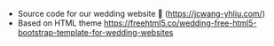 - Source code for our wedding website 💒 (https://jcwang-yhliu.com/) 
- Based on HTML theme https://freehtml5.co/wedding-free-html5-bootstrap-template-for-wedding-websites
